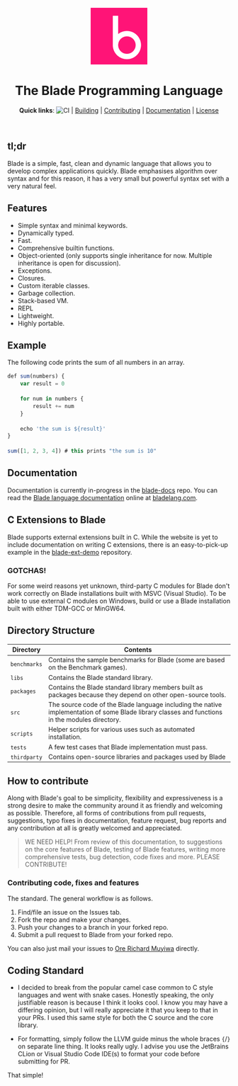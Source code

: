 <div style="text-align: center">
<p>
    <img width="128" alt="Blade Logo" src="./blade-icon.png?sanitize=true">
</p>
<h1>The Blade Programming Language</h1>

**Quick links**: ![CI](https://github.com/blade-lang/blade/actions/workflows/ci.yml/badge.svg)  | 
[Building](./BUILDING.md)  |  [Contributing](./CONTRIBUTING.md)  |  [Documentation](https://bladelang.com)  |  [License](./LICENSE)

[comment]: <> ([![Chat on Gitter]&#40;https://badges.gitter.im/blade-lang/community.svg&#41;]&#40;https://gitter.im/blade-lang/community?utm_source=badge&utm_medium=badge&utm_campaign=pr-badge&#41; |)

</div>

<br>

## tl;dr

Blade is a simple, fast, clean and dynamic language that allows you to develop complex applications 
quickly. Blade emphasises algorithm over syntax and for this reason, it has a very small but powerful 
syntax set with a very natural feel.


## Features

- Simple syntax and minimal keywords.
- Dynamically typed.
- Fast.
- Comprehensive builtin functions.
- Object-oriented (only supports single inheritance for now.
  Multiple inheritance is open for discussion).
- Exceptions.
- Closures.
- Custom iterable classes.
- Garbage collection.
- Stack-based VM.
- REPL
- Lightweight.
- Highly portable.


## Example

The following code prints the sum of all numbers in an array.
```js
def sum(numbers) {
    var result = 0

    for num in numbers {
        result += num
    }

    echo 'the sum is ${result}'
}

sum([1, 2, 3, 4]) # this prints "the sum is 10"
```


## Documentation

Documentation is currently in-progress in the [blade-docs](https://github.com/blade-lang/blade-docs) repo.
You can read the [Blade language documentation](https://bladelang.com) online at [bladelang.com](https://bladelang.com).

## C Extensions to Blade

Blade supports external extensions built in C. While the website is yet to include documentation on writing C 
extensions, there is an easy-to-pick-up example in the [blade-ext-demo](https://github.com/blade-lang/blade-ext-demo) repository.

### GOTCHAS!

For some weird reasons yet unknown, third-party C modules for Blade don't work correctly on Blade installations
built with MSVC (Visual Studio). To be able to use external C modules on Windows, build or use a Blade installation 
built with either TDM-GCC or MinGW64.


## Directory Structure

| Directory | Contents 
|-----------|----------
| `benchmarks` | Contains the sample benchmarks for Blade (some are based on the Benchmark games).
| `libs` | Contains the Blade standard library.
| `packages` | Contains the Blade standard library members built as packages because they depend on other open-source tools.
| `src` | The source code of the Blade language including the native implementation of some Blade library classes and functions in the modules directory.
| `scripts` | Helper scripts for various uses such as automated installation.
| `tests` | A few test cases that Blade implementation must pass.
| `thirdparty` | Contains open-source libraries and packages used by Blade


## How to contribute

Along with Blade's goal to be simplicity, flexibility and expressiveness is a strong desire to make the community around it as friendly and welcoming as possible. Therefore, all forms of contributions from pull requests, suggestions, typo fixes in documentation, feature request, bug reports and any contribution at all is greatly welcomed and appreciated.

> WE NEED HELP! From review of this documentation, to suggestions on the core features of Blade,
testing of Blade features, writing more comprehensive tests, bug detection, code fixes and more.
PLEASE CONTRIBUTE!

### Contributing code, fixes and features

The standard. The general workflow is as follows.

1. Find/file an issue on the Issues tab.
2. Fork the repo and make your changes.
3. Push your changes to a branch in your forked repo.
4. Submit a pull request to Blade from your forked repo.

You can also just mail your issues to [Ore Richard Muyiwa](mailto:eqliqandfriends@gmail.com) directly.


## Coding Standard

-   I decided to break from the popular camel case common to C style
    languages and went with snake cases. Honestly speaking, the only
    justifiable reason is because I think it looks cool. I know you
    may have a differing opinion, but I will really appreciate it
    that you keep to that in your PRs. I used this same style for both
    the C source and the core library.
    
    
-   For formatting, simply follow the LLVM guide minus the whole
    braces `{`/`}` on separate line thing. It looks really ugly.
    I advise you use the JetBrains CLion or Visual Studio Code
    IDE(s) to format your code before submitting for PR.
    
That simple!


[comment]: <> (## Sponsors)

[comment]: <> (![JetBrains Logo]&#40;jetbrains.png&#41;)

[comment]: <> (<img src="./jetbrains.png" width="64" height="64" alt="JetBrains Logo"/>)
